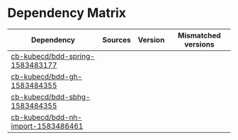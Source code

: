 # Dependency Matrix

Dependency | Sources | Version | Mismatched versions
---------- | ------- | ------- | -------------------
[cb-kubecd/bdd-spring-1583483177](https://github.com/cb-kubecd/bdd-spring-1583483177.git) |  | []() | 
[cb-kubecd/bdd-gh-1583484355](https://github.com/cb-kubecd/bdd-gh-1583484355.git) |  | []() | 
[cb-kubecd/bdd-sbhg-1583484355](https://github.com/cb-kubecd/bdd-sbhg-1583484355.git) |  | []() | 
[cb-kubecd/bdd-nh-import-1583486461](https://github.com/cb-kubecd/bdd-nh-import-1583486461.git) |  | []() | 
